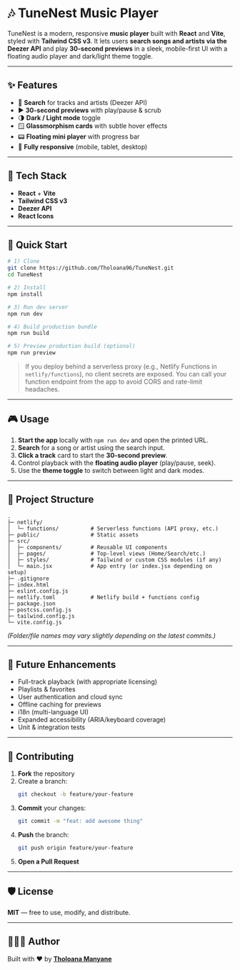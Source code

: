 # 🎶 TuneNest Music Player

TuneNest is a modern, responsive **music player** built with **React** and **Vite**, styled with **Tailwind CSS v3**. It lets users **search songs and artists via the Deezer API** and play **30-second previews** in a sleek, mobile-first UI with a floating audio player and dark/light theme toggle.

---

## ✨ Features

- 🔎 **Search** for tracks and artists (Deezer API)
- ▶️ **30-second previews** with play/pause & scrub
- 🌗 **Dark / Light mode** toggle
- 🪟 **Glassmorphism cards** with subtle hover effects
- 📟 **Floating mini player** with progress bar
- 📱 **Fully responsive** (mobile, tablet, desktop)

---

## 🧰 Tech Stack

- **React** + **Vite**
- **Tailwind CSS v3**
- **Deezer API**
- **React Icons**

---

## 🚀 Quick Start

```bash
# 1) Clone
git clone https://github.com/Tholoana96/TuneNest.git
cd TuneNest

# 2) Install
npm install

# 3) Run dev server
npm run dev

# 4) Build production bundle
npm run build

# 5) Preview production build (optional)
npm run preview
```

> If you deploy behind a serverless proxy (e.g., Netlify Functions in `netlify/functions`), no client secrets are exposed. You can call your function endpoint from the app to avoid CORS and rate-limit headaches.

---

## 🎮 Usage

1. **Start the app** locally with `npm run dev` and open the printed URL.
2. **Search** for a song or artist using the search input.
3. **Click a track** card to start the **30-second preview**.
4. Control playback with the **floating audio player** (play/pause, seek).
5. Use the **theme toggle** to switch between light and dark modes.

---

## 📁 Project Structure

```text
.
├─ netlify/
│  └─ functions/          # Serverless functions (API proxy, etc.)
├─ public/                # Static assets
├─ src/
│  ├─ components/         # Reusable UI components
│  ├─ pages/              # Top-level views (Home/Search/etc.)
│  ├─ styles/             # Tailwind or custom CSS modules (if any)
│  └─ main.jsx            # App entry (or index.jsx depending on setup)
├─ .gitignore
├─ index.html
├─ eslint.config.js
├─ netlify.toml           # Netlify build + functions config
├─ package.json
├─ postcss.config.js
├─ tailwind.config.js
└─ vite.config.js
```

_(Folder/file names may vary slightly depending on the latest commits.)_

---

## 🧪 Future Enhancements

- Full-track playback (with appropriate licensing)
- Playlists & favorites
- User authentication and cloud sync
- Offline caching for previews
- i18n (multi-language UI)
- Expanded accessibility (ARIA/keyboard coverage)
- Unit & integration tests

---

## 🤝 Contributing

1. **Fork** the repository
2. Create a branch:
   ```bash
   git checkout -b feature/your-feature
   ```
3. **Commit** your changes:
   ```bash
   git commit -m "feat: add awesome thing"
   ```
4. **Push** the branch:
   ```bash
   git push origin feature/your-feature
   ```
5. **Open a Pull Request**

---

## 🛡️ License

**MIT** — free to use, modify, and distribute.

---

## 👩🏽‍💻 Author

Built with ❤️ by **[Tholoana Manyane](https://github.com/Tholoana96)**

